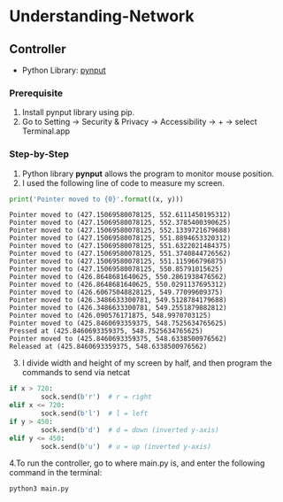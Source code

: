 # Understanding-Network

## Controller

- Python Library: [pynput](https://pypi.org/project/pynput/)

### Prerequisite

1. Install pynput library using pip.
2. Go to Setting -> Security & Privacy -> Accessibility -> + -> select Terminal.app

### Step-by-Step

1. Python library **pynput** allows the program to monitor mouse position.
2. I used the following line of code to measure my screen.

```python
print('Pointer moved to {0}'.format((x, y)))
```

```terminal
Pointer moved to (427.15069580078125, 552.6111450195312)
Pointer moved to (427.15069580078125, 552.3785400390625)
Pointer moved to (427.15069580078125, 552.1339721679688)
Pointer moved to (427.15069580078125, 551.8894653320312)
Pointer moved to (427.15069580078125, 551.6322021484375)
Pointer moved to (427.15069580078125, 551.3740844726562)
Pointer moved to (427.15069580078125, 551.115966796875)
Pointer moved to (427.15069580078125, 550.85791015625)
Pointer moved to (426.8648681640625, 550.2861938476562)
Pointer moved to (426.8648681640625, 550.0291137695312)
Pointer moved to (426.60675048828125, 549.77099609375)
Pointer moved to (426.3486633300781, 549.5128784179688)
Pointer moved to (426.3486633300781, 549.2551879882812)
Pointer moved to (426.090576171875, 548.9970703125)
Pointer moved to (425.8460693359375, 548.7525634765625)
Pressed at (425.8460693359375, 548.7525634765625)
Pointer moved to (425.8460693359375, 548.6338500976562)
Released at (425.8460693359375, 548.6338500976562)
```

3. I divide width and height of my screen by half, and then program the commands to send via netcat

```python
if x > 720:
        sock.send(b'r')  # r = right
elif x <= 720:
        sock.send(b'l')  # l = left
if y > 450:
        sock.send(b'd')  # d = down (inverted y-axis)
elif y <= 450:
        sock.send(b'u')  # u = up (inverted y-axis)
```

4.To run the controller, go to where main.py is, and enter the following command in the terminal:

```terminal
python3 main.py
```

